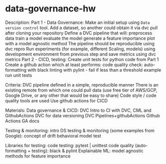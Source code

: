 # data-governance-hw
Description:
Part 1 - Data Governance:
Make an initial setup using `Data version control` tool. Add a dataset, so another could obtain it via dvc pull after cloning your repository
Define a DVC pipeline that will:
preprocess data
train a model
evaluate the model
generate a feature importance plot with a model agnostic method
The pipeline should be reproducible using dvc repro
Run experiments (for example, different Scaling, models) using development environment from previous step and save metrics using dvc metrics
Part 2 - CICD, testing:
Create unit tests for python code from Part 1
Create a github action which at least performs:
code quality check:
auto-formatting with black
linting with pylint - fail if less than a threshold example
run unit tests
 
Criteria:
DVC pipeline defined in a simple, reproducible manner
There is an existing remote from which one could pull data (use free tier of AWS/GCP, Google Drive, or any other that would be easy to share)
Code style / code quality tools are used
Use github actions for CICD

Materials:
Data governance & CICD:
DVC
Intro to CI with DVC, CML and GithubActions
DVC for data versioning
DVC Pipelines+githubActions
Github Actions
GA docs
 
Testing & monitoring:
intro
DS testing & monitoring (some examples from Google):
concept of drift
behavioral model test

Libraries for testing:
code testing:
pytest | unittest
code quality (auto-formatting + testing):
black & pylint
Explainable ML:
model agnostic methods for feature importance
